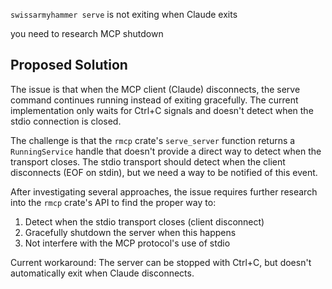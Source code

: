 `swissarmyhammer serve` is not exiting when Claude exits

you need to research MCP shutdown

## Proposed Solution

The issue is that when the MCP client (Claude) disconnects, the serve command continues running instead of exiting gracefully. The current implementation only waits for Ctrl+C signals and doesn't detect when the stdio connection is closed.

The challenge is that the `rmcp` crate's `serve_server` function returns a `RunningService` handle that doesn't provide a direct way to detect when the transport closes. The stdio transport should detect when the client disconnects (EOF on stdin), but we need a way to be notified of this event.

After investigating several approaches, the issue requires further research into the `rmcp` crate's API to find the proper way to:
1. Detect when the stdio transport closes (client disconnect)
2. Gracefully shutdown the server when this happens
3. Not interfere with the MCP protocol's use of stdio

Current workaround: The server can be stopped with Ctrl+C, but doesn't automatically exit when Claude disconnects.
